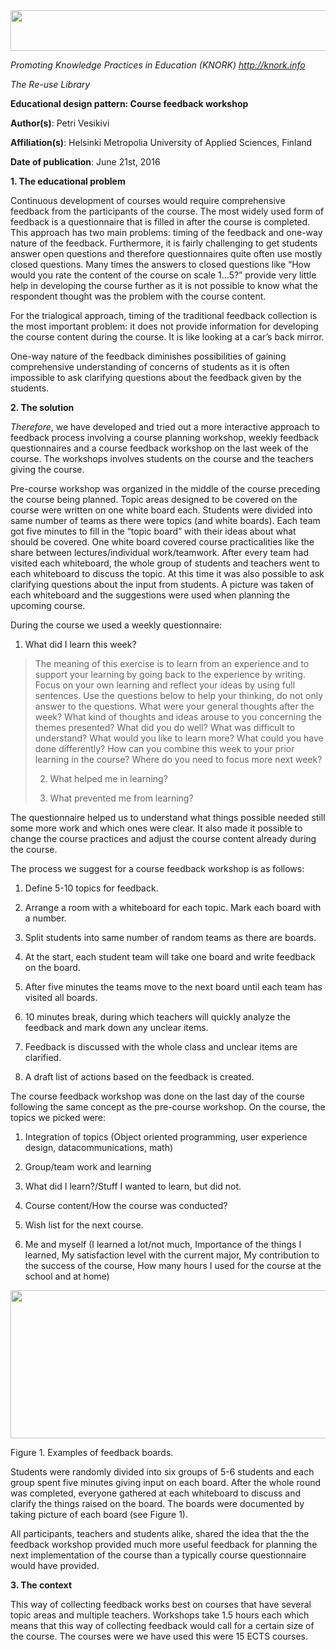 <img src="md\img003/media/image03.png" width="624" height="65" />

*Promoting Knowledge Practices in Education (KNORK) http://knork.info*

*The Re-use Library*

**Educational design pattern: Course feedback workshop**

**Author(s)**: Petri Vesikivi

**Affiliation(s)**: Helsinki Metropolia University of Applied Sciences, Finland

**Date of publication**: June 21st, 2016

**1. The educational problem**

Continuous development of courses would require comprehensive feedback from the participants of the course. The most widely used form of feedback is a questionnaire that is filled in after the course is completed. This approach has two main problems: timing of the feedback and one-way nature of the feedback. Furthermore, it is fairly challenging to get students answer open questions and therefore questionnaires quite often use mostly closed questions. Many times the answers to closed questions like “How would you rate the content of the course on scale 1...5?” provide very little help in developing the course further as it is not possible to know what the respondent thought was the problem with the course content.

For the trialogical approach, timing of the traditional feedback collection is the most important problem: it does not provide information for developing the course content during the course. It is like looking at a car’s back mirror.

One-way nature of the feedback diminishes possibilities of gaining comprehensive understanding of concerns of students as it is often impossible to ask clarifying questions about the feedback given by the students.

**2. The solution**

*Therefore*, we have developed and tried out a more interactive approach to feedback process involving a course planning workshop, weekly feedback questionnaires and a course feedback workshop on the last week of the course. The workshops involves students on the course and the teachers giving the course.

Pre-course workshop was organized in the middle of the course preceding the course being planned. Topic areas designed to be covered on the course were written on one white board each. Students were divided into same number of teams as there were topics (and white boards). Each team got five minutes to fill in the “topic board” with their ideas about what should be covered. One white board covered course practicalities like the share between lectures/individual work/teamwork. After every team had visited each whiteboard, the whole group of students and teachers went to each whiteboard to discuss the topic. At this time it was also possible to ask clarifying questions about the input from students. A picture was taken of each whiteboard and the suggestions were used when planning the upcoming course.

During the course we used a weekly questionnaire:

1.  What did I learn this week?

> The meaning of this exercise is to learn from an experience and to support your learning by going back to the experience by writing. Focus on your own learning and reflect your ideas by using full sentences. Use the questions below to help your thinking, do not only answer to the questions. What were your general thoughts after the week? What kind of thoughts and ideas arouse to you concerning the themes presented? What did you do well? What was difficult to understand? What would you like to learn more? What could you have done differently? How can you combine this week to your prior learning in the course? Where do you need to focus more next week?
>
> 2) What helped me in learning?
>
> 3) What prevented me from learning?

The questionnaire helped us to understand what things possible needed still some more work and which ones were clear. It also made it possible to change the course practices and adjust the course content already during the course.

The process we suggest for a course feedback workshop is as follows:

1.  Define 5-10 topics for feedback.

2.  Arrange a room with a whiteboard for each topic. Mark each board with a number.

3.  Split students into same number of random teams as there are boards.

4.  At the start, each student team will take one board and write feedback on the board.

5.  After five minutes the teams move to the next board until each team has visited all boards.

6.  10 minutes break, during which teachers will quickly analyze the feedback and mark down any unclear items.

7.  Feedback is discussed with the whole class and unclear items are clarified.

8.  A draft list of actions based on the feedback is created.

The course feedback workshop was done on the last day of the course following the same concept as the pre-course workshop. On the course, the topics we picked were:

1.  Integration of topics (Object oriented programming, user experience design, datacommunications, math)

2.  Group/team work and learning

3.  What did I learn?/Stuff I wanted to learn, but did not.

4.  Course content/How the course was conducted?

5.  Wish list for the next course.

6.  Me and myself (I learned a lot/not much, Importance of the things I learned, My satisfaction level with the current major, My contribution to the success of the course, How many hours I used for the course at the school and at home)

<img src="md\img003/media/image02.jpg" width="624" height="237" />

Figure 1. Examples of feedback boards.

Students were randomly divided into six groups of 5-6 students and each group spent five minutes giving input on each board. After the whole round was completed, everyone gathered at each whiteboard to discuss and clarify the things raised on the board. The boards were documented by taking picture of each board (see Figure 1).

All participants, teachers and students alike, shared the idea that the the feedback workshop provided much more useful feedback for planning the next implementation of the course than a typically course questionnaire would have provided.

**3. The context**

This way of collecting feedback works best on courses that have several topic areas and multiple teachers. Workshops take 1.5 hours each which means that this way of collecting feedback would call for a certain size of the course. The courses were we have used this were 15 ECTS courses.
